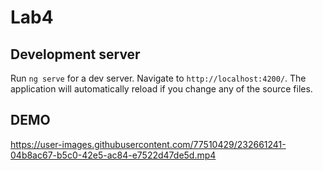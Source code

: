 # Lab4

## Development server
Run `ng serve` for a dev server. Navigate to `http://localhost:4200/`. The application will automatically reload if you change any of the source files.

## DEMO

https://user-images.githubusercontent.com/77510429/232661241-04b8ac67-b5c0-42e5-ac84-e7522d47de5d.mp4
